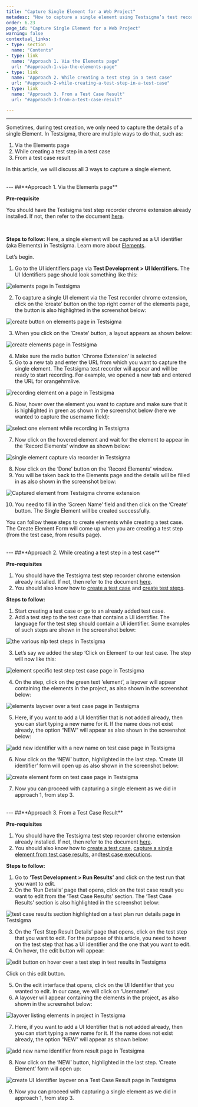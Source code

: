 ```yaml
---
title: "Capture Single Element for a Web Project"
metadesc: "How to capture a single element using Testsigma’s test recorder chrome extension."
order: 6.23
page_id: "Capture Single Element for a Web Project"
warning: false
contextual_links:
- type: section
  name: "Contents"
- type: link
  name: "Approach 1. Via the Elements page"
  url: "#approach-1-via-the-elements-page"
- type: link
  name: "Approach 2. While creating a test step in a test case"
  url: "#approach-2-while-creating-a-test-step-in-a-test-case"
- type: link
  name: "Approach 3. From a Test Case Result"
  url: "#approach-3-from-a-test-case-result"

---
```


---

Sometimes, during test creation, we only need to capture the details of a single Element. In Testsigma, there are multiple ways to do that, such as:

1. Via the Elements  page
2. While creating a test step in a test case
3. From a test case result


In this article, we will discuss all 3 ways to capture a single element.

<br>
---
##**Approach 1. Via the Elements page**

**Pre-requisite**

You should have the Testsigma test step recorder chrome extension already installed. If not, then refer to the document [here](https://testsigma.com/docs/test-step-recorder/install-chrome-extension/).


<br>

**Steps to follow:**
Here, a single element will be captured as a UI identifier (aka Elements) in Testsigma. Learn more about [Elements](https://testsigma.com/docs/elements/overview/).

Let’s begin.

1. Go to the UI identifiers page via **Test Development > UI Identifiers.** The UI Identifiers page should look something like this:

![elements page in Testsigma](https://docs.testsigma.com/images/capture-single-element/elements-page-testsigma.png)


2. To capture a single UI element via the Test recorder chrome extension, click on the ‘create’ button on the top right corner of the elements page, the button is also highlighted in the screenshot below:

![create button on elements page in Testsigma](https://docs.testsigma.com/images/capture-single-element/create-button-on-elements-page-testsigma.png)

3. When you click on the ‘Create’ button, a layout appears as shown below:

![create elements page in Testsigma](https://docs.testsigma.com/images/capture-single-element/create-elements-page-in-testsigma.png)

4. Make sure the radio button ‘Chrome Extension’ is selected
5. Go to a new tab and enter the URL from which you want to capture the single element. The Testsigma test recorder will appear and will be ready to start recording. For example, we opened a new tab and entered the URL for orangehrmlive.

![recording element on a page in Testsigma](https://docs.testsigma.com/images/capture-single-element/recording-single-element-in-testsigma.png)

6. Now, hover over the element you want to capture and make sure that it is highlighted in green as shown in the screenshot below (here we wanted to capture the username field):

![select one element while recording in Testsigma](https://docs.testsigma.com/images/capture-single-element/select-one-element-record-in-testsigma.png)

7. Now click on the hovered element and wait for the element to appear in the ‘Record Elements’ window as shown below:

![single element capture via recorder in Testsigma](https://docs.testsigma.com/images/capture-single-element/captured-one-element-recorder-in-testsigma.png)

8. Now click on the ‘Done’ button on the ‘Record Elements’ window. 
9. You will be taken back to the Elements page and the details will be filled in as also shown in the screenshot below:

![Captured element from Testsigma chrome extension](https://docs.testsigma.com/images/capture-single-element/captured-element-chrome-extension-in-testsigma.png)

10. You need to fill in the ‘Screen Name’ field and then click on the ‘Create’ button. The Single Element will be created successfully.

You can follow these steps to create elements while creating a test case. The Create Element Form will come up when you are creating a test step (from the test case, from results page).

<br>
---
##**Approach 2. While creating a test step in a test case**

**Pre-requisites**
1. You should have the Testsigma test step recorder chrome extension already installed. If not, then refer to the document [here](https://testsigma.com/docs/chrome-extension/install-from-webstore).
2. You should also know how to [create a test case](https://testsigma.com/docs/test-cases/manage/add-edit-delete/) and [create test steps](https://testsigma.com/docs/test-cases/step-types/natural-language/).


**Steps to follow:**

1. Start creating a test case or go to an already added test case. 
2. Add a test step to the test case that contains a UI identifier. The language for the test step should contain a UI identifier. Some examples of such steps are shown in the screenshot below:

![the various nlp test steps in Testsigma](https://docs.testsigma.com/images/capture-single-element/various-nlp-test-steps-in-testsigma.png)

3. Let’s say we added the step ‘Click on Element’ to our test case. The step will now like this:

![element specific test step test case page in Testsigma](https://docs.testsigma.com/images/capture-single-element/element-specific-test-step-test-case-page-testsigma.png)

4. On the step, click on the green text ‘element’, a layover will appear containing the elements in the project, as also shown in the screenshot below:

![elements layover over a test case page in Testsigma](https://docs.testsigma.com/images/capture-single-element/elements-layover-over-test-case-page-testsigma.png)

5. Here, if you want to add a UI Identifier that is not added already, then you can start typing a new name for it. If the name does not exist already, the option “NEW” will appear as also shown in the screenshot below:

![add new identifier with a new name on test case page in Testsigma](https://docs.testsigma.com/images/capture-single-element/add-new-identifier-with-new-name-test-case-page-testsigma.png)

6.  Now click on the ‘NEW’ button, highlighted in the last step. ‘Create UI identifier’ form will open up as also shown in the screenshot below:

![create element form on test case page in Testsigma](https://docs.testsigma.com/images/capture-single-element/create-element-form-on-test-case-page-in-testsigma.png)

7. Now you can proceed with capturing a single element as we did in approach 1, from step 3.


<br>
---
##**Approach 3. From a Test Case Result**

**Pre-requisites**
1. You should have the Testsigma test step recorder chrome extension already installed. If not, then refer to the document [here](https://testsigma.com/docs/test-step-recorder/install-chrome-extension/).
2. You should also know how to [create a test case](https://testsigma.com/docs/test-cases/manage/add-edit-delete/), [capture a single element from test case results](https://testsigma.com/docs/reports/runs/overview/), and[test case executions](https://testsigma.com/docs/runs/test-plan-executions/).

**Steps to follow:**
1. Go to **‘Test Development > Run Results’** and click on the test run that you want to edit.
2. On the ‘Run Details’ page that opens, click on the test case result you want to edit from the ‘Test Case Results’ section. The ‘Test Case Results’ section is also highlighted in the screenshot below:

![test case results section highlighted on a test plan run details page in Testsigma](https://docs.testsigma.com/images/capture-single-element/test-case-results-section-highlighited-test-plan-run-testsigma.png)

3. On the ‘Test Step Result Details’ page that opens, click on the test step that you want to edit. For the purpose of this article, you need to hover on the test step that has a UI identifier and the one that you want to edit.
4. On hover, the edit button will appear:

![edit button on hover over a test step in test results in Testsigma](https://docs.testsigma.com/images/capture-single-element/edit-button-on-hover-test-step-in-test-results-testsigma.png)

Click on this edit button.

5. On the edit interface that opens, click on the UI Identifier that you wanted to edit. In our case, we will click on ‘Username’.
6. A layover will appear containing the elements in the project, as also shown in the screenshot below:

![layover listing elements in project in Testsigma](https://docs.testsigma.com/images/capture-single-element/layover-listing-elements-in-project-in-testsigma.png)


7. Here, if you want to add a UI Identifier that is not added already, then you can start typing a new name for it. If the name does not exist already, the option “NEW” will appear as shown below:

![add new name identifier from result page in Testsigma](https://docs.testsigma.com/images/capture-single-element/add-new-name-identifier-from-result-page-in-testsigma.png)

8. Now click on the ‘NEW’ button, highlighted in the last step. ‘Create Element’ form will open up:

![create UI Identifier layover on a Test Case Result page in Testsigma](https://docs.testsigma.com/images/capture-single-element/create-ui-identifier-layover-test-case-result-testsigma.png)


9. Now you can proceed with capturing a single element as we did in approach 1, from step 3.
